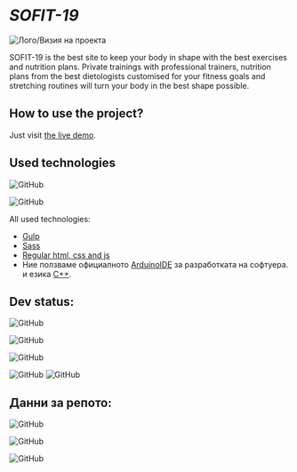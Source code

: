 # *SOFIT-19*

![Лого/Визия на проекта](screenshot_one.png)

SOFIT-19 is the best site to keep your body in shape with the best exercises and nutrition plans. Private trainings with professional trainers, nutrition plans from the best dietologists customised for your fitness goals and stretching routines will turn your body in the best shape possible.

## How to use the project?
Just visit [the live demo](https://nikitaprodanov.github.io/WEBDesignFinalProjecct/).


## Used technologies

![GitHub](https://img.shields.io/github/languages/count/nikitaprodanov/WEBDesignFinalProjecct?style=for-the-badge)

![GitHub](https://img.shields.io/github/languages/top/nikitaprodanov/WEBDesignFinalProjecct?label=Most%20used%20language&logo=c%2B%2B&style=for-the-badge)

All used technologies:
* [Gulp](https://gulpjs.com/)
* [Sass](https://sass-lang.com/)
* [Regular html, css and js](https://www.w3schools.com/whatis/default.asp)
* Ние ползваме официалното [ArduinoIDE](https://www.arduino.cc/en/Main/Software) за разработката на софтуера. и езика [C++](https://en.wikipedia.org/wiki/C%2B%2B).


## Dev status:
![GitHub](https://img.shields.io/github/issues-pr/nikitaprodanov/WEBDesignFinalProjecct?color=green&style=for-the-badge)

![GitHub](https://img.shields.io/github/issues-pr-closed/nikitaprodanov/WEBDesignFinalProjecct?color=green&style=for-the-badge)

![GitHub](https://img.shields.io/github/last-commit/nikitaprodanov/WEBDesignFinalProjecct/develop?style=for-the-badge)

![GitHub](https://img.shields.io/github/v/tag/nikitaprodanov/WEBDesignFinalProjecct?logo=github&style=for-the-badge)
![GitHub](https://img.shields.io/github/release-date/nikitaprodanov/WEBDesignFinalProjecct?logo=github&style=for-the-badge)

## Данни за репото:
![GitHub](https://img.shields.io/github/forks/nikitaprodanov/WEBDesignFinalProjecct?style=social)

![GitHub](https://img.shields.io/github/stars/nikitaprodanov/WEBDesignFinalProjecct?style=social)

![GitHub](https://img.shields.io/github/watchers/nikitaprodanov/WEBDesignFinalProjecct?style=social)